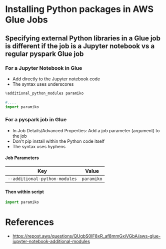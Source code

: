 # Installing Python packages in AWS Glue Jobs

## Specifying external Python libraries in a Glue job is different if the job is a Jupyter notebook vs a regular pyspark Glue job

### For a Jupyter Notebook in Glue
* Add directly to the Jupyter notebook code
* The syntax uses underscores
```python
%additional_python_modules paramiko

#....
import paramiko

```
  
  
### For a pyspark job in Glue
* In Job Details/Advanced Properties: Add a job parameter (argument) to the job
* Don't pip install within the Python code itself
* The syntax uses hyphens
#### Job Parameters
|Key|Value|
|---|---|
|`--additional-python-modules`  |  `paramiko`  |

#### Then within script
```python
import paramiko
```



# References
* https://repost.aws/questions/QUgbS0IF8xR_af8mmGxiVGbA/aws-glue-jupyter-notebook-additional-modules
